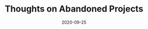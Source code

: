 ---
layout: posts
title:  "Thoughts on Abandoned Projects"
date:   2020-09-25
categories: personalThoughts
---